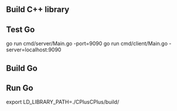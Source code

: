 ## Build C++ library



## Test Go
go run cmd/server/Main.go -port=9090
go run cmd/client/Main.go -server=localhost:9090

## Build Go



## Run Go

export LD_LIBRARY_PATH=./CPlusCPlus/build/

